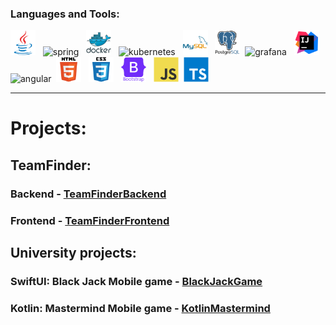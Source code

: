 <h3 align="left">Languages and Tools:</h3>
<p align="left"> 
  <img src="https://raw.githubusercontent.com/devicons/devicon/master/icons/java/java-original.svg" title="Java" alt="java" width="40" height="40"/> &nbsp;
  <img src="https://www.vectorlogo.zone/logos/springio/springio-icon.svg" title="Spring" alt="spring" width="40" height="40"/> &nbsp;
  <img src="https://raw.githubusercontent.com/devicons/devicon/master/icons/docker/docker-original-wordmark.svg" title="Docker" alt="docker" width="40" height="40"/> &nbsp;
  <img src="https://www.vectorlogo.zone/logos/kubernetes/kubernetes-icon.svg" title="Kubernetes" alt="kubernetes" width="40" height="40"/> &nbsp;
  <img src="https://raw.githubusercontent.com/devicons/devicon/master/icons/mysql/mysql-original-wordmark.svg" title="MySQL" alt="mysql" width="40" height="40"/> &nbsp;
  <img src="https://raw.githubusercontent.com/devicons/devicon/master/icons/postgresql/postgresql-original-wordmark.svg" title="PostgreSQL" alt="postgresql" width="40" height="40"/>&nbsp;
  <img src="https://www.vectorlogo.zone/logos/grafana/grafana-icon.svg" title="Grafana" alt="grafana" width="40" height="40"/> &nbsp;
  <img src="https://raw.githubusercontent.com/devicons/devicon/master/icons/intellij/intellij-original.svg" title="Intellij" alt="intellij" width="40" height="40"/>&nbsp;
<!--   -- -->
  <img src="https://angular.io/assets/images/logos/angular/angular.svg" title="Angular" alt="angular" width="40" height="40"/>&nbsp;
  <img src="https://raw.githubusercontent.com/devicons/devicon/master/icons/html5/html5-original-wordmark.svg" title="HTML5" alt="html5" width="40" height="40"/> &nbsp;
  <img src="https://raw.githubusercontent.com/devicons/devicon/master/icons/css3/css3-original-wordmark.svg" title="CSS" alt="css3" width="40" height="40"/> &nbsp;
  <img src="https://raw.githubusercontent.com/devicons/devicon/master/icons/bootstrap/bootstrap-plain-wordmark.svg" title="Bootstrap" alt="bootstrap" width="40" height="40"/> &nbsp;
  <img src="https://raw.githubusercontent.com/devicons/devicon/master/icons/javascript/javascript-original.svg" title="JavaScript" alt="javascript" width="40" height="40"/>&nbsp;
  <img src="https://raw.githubusercontent.com/devicons/devicon/master/icons/typescript/typescript-original.svg" title="TypeScript" alt="typescript" width="40" height="40"/>&nbsp;
</p>

---

# Projects:

## TeamFinder:
### Backend - [TeamFinderBackend](https://github.com/Isveri/ProjectFinderBackend)
### Frontend - [TeamFinderFrontend](https://github.com/Isveri/ProjectFinderFrontend)

## University projects:
### SwiftUI: Black Jack Mobile game - [BlackJackGame](https://github.com/PREZESjohn/BlackJackGame)  
### Kotlin: Mastermind Mobile game - [KotlinMastermind](https://github.com/PREZESjohn/KotlinMastermind)
